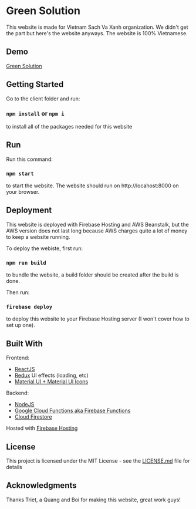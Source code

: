 # Green Solution

This website is made for Vietnam Sach Va Xanh organization. We didn't get the part but here's the website anyways. The website is 100% Vietnamese.

## Demo

[Green Solution](https://green-solution-rmit.web.app/home)

## Getting Started

Go to the client folder and run:

### `npm install` or `npm i`

to install all of the packages needed for this website

## Run

Run this command:

### `npm start`

to start the website. The website should run on http://locahost:8000 on your browser.

## Deployment

This website is deployed with Firebase Hosting and AWS Beanstalk, but the AWS version does not last long because AWS charges quite a lot of money to keep a website running.

To deploy the webiste, first run:

### `npm run build`

to bundle the website, a build folder should be created after the build is done.

Then run:

### `firebase deploy`

to deploy this website to your Firebase Hosting server (I won't cover how to set up one).

## Built With

Frontend:
* [ReactJS](https://reactjs.org/) 
* [Redux](https://redux.js.org/) 
UI effects (loading, etc)
* [Material UI + Material UI Icons](https://material-ui.com/) 

Backend:
* [NodeJS](https://nodejs.org/en/) 
* [Google Cloud Functions aka Firebase Functions](https://firebase.google.com/docs/functions) 
* [Cloud Firestore](https://firebase.google.com/docs/firestore)

Hosted with [Firebase Hosting](https://firebase.google.com/docs/hosting)



## License

This project is licensed under the MIT License - see the [LICENSE.md](LICENSE.md) file for details

## Acknowledgments

Thanks Triet, a Quang and Boi for making this website, great work guys!
